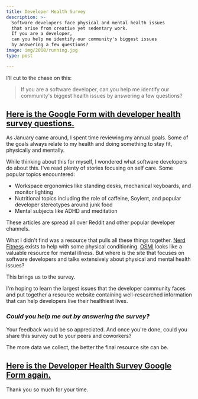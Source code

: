 ```yaml
---
title: Developer Health Survey
description: >-
  Software developers face physical and mental health issues
  that arise from creative yet sedentary work.
  If you are a developer,
  can you help me identify our community's biggest issues
  by answering a few questions?
image: img/2018/running.jpg
type: post

---
```


I'll cut to the chase on this:

> If you are a software developer,
> can you help me identify our community's biggest health issues
> by answering a few questions?

## [Here is the Google Form with developer health survey questions.](https://docs.google.com/forms/d/1hOMT8a0NAYG3Tge7T4D7F0VEAwPK3glf44Yw-6j6M2E/edit)

As January came around,
I spent time reviewing my annual goals.
Some of the goals always relate to my health
and doing something to stay fit,
physically and mentally.

While thinking about this for myself,
I wondered what software developers do about this.
I've read plenty of stories focusing on self care.
Some popular topics encountered:

* Workspace ergonomics like standing desks, mechanical keyboards,
  and monitor lighting
* Nutritional topics including the role of caffeine, Soylent,
  and popular developer stereotypes around junk food
* Mental subjects like ADHD and meditation

These articles are spread all over Reddit
and other popular developer channels.

What I didn't find was a resource that pulls all these things together.
[Nerd Fitness](https://www.nerdfitness.com/) exists to help
with some physical conditioning.
[OSMI](https://osmihelp.org/) looks like a valuable resource
for mental illness.
But where is the site that focuses on software developers
and talks extensively about physical and mental health issues?

This brings us to the survey.

I'm hoping to learn the largest issues
that the developer community faces
and put together a resource website
containing well-researched information
that can help developers live their healthiest lives.

### *Could you help me out by answering the survey?*

Your feedback would be so appreciated.
And once you're done,
could you share this survey out to your peers and coworkers?

The more data we collect,
the better the final resource site can be.

## [Here is the Developer Health Survey Google Form again.](https://docs.google.com/forms/d/1hOMT8a0NAYG3Tge7T4D7F0VEAwPK3glf44Yw-6j6M2E/edit)

Thank you so much for your time.
